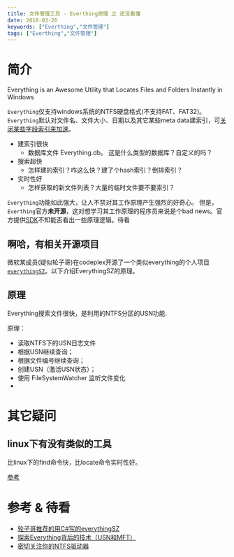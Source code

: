 ```yaml
---
title: 文件管理工具 - Everthing原理 之 还没看懂
date: 2018-03-26
keywords: ["Everthing","文件管理"]
tags: ["Everthing","文件管理"]
---
```


# 简介

Everything is an Awesome Utility that Locates Files and Folders Instantly in Windows

`Everything`仅支持windows系统的NTFS硬盘格式(不支持FAT、FAT32)。`Everything`默认对文件名、文件大小、日期以及其它某些meta data建索引，可[关闭某些字段索引来加速](https://www.voidtools.com/support/everything/indexes/#optimizing_for_smallest_memory_foot_print)。

- 建索引很快
  - 数据库文件 Everything.db。 这是什么类型的数据库？自定义的吗？
- 搜索超快
  - 怎样建的索引？咋这么快？建了个hash索引？倒排索引？
- 实时性好
  - 怎样获取的新文件列表？大量的临时文件要不要索引？

`Everything`功能如此强大，让人不禁对其工作原理产生强烈的好奇心。
但是，`Everthing`官方**未开源**，这对想学习其工作原理的程序员来说是个bad news。官方提供[SDK](http://www.voidtools.com/support/everything/sdk/)不知能否看出一些原理逻辑。待看


## 啊哈，有相关开源项目

微软某成员(疑似轮子哥)在codeplex开源了一个类似everything的个人项目[`everythingSZ`](https://archive.codeplex.com/?p=everythingsz)。以下介绍EverythingSZ的原理。



## 原理


Everything搜索文件很快，是利用的NTFS分区的USN功能.



原理：
- 读取NTFS下的USN日志文件
- 根据USN继续查询；
- 根据文件编号继续查询；
- 创建USN（激活USN状态）；
- 使用 FileSystemWatcher 监听文件变化
-

# 其它疑问

## linux下有没有类似的工具
比linux下的find命令快，比locate命令实时性好。


[参考](https://unix.stackexchange.com/questions/31063/is-there-a-file-search-engine-like-everything-in-linux)

# 参考 & 待看

- [轮子哥推荐的用C#写的everythingSZ](https://github.com/BitMindLab/everything)
- [探索Everything背后的技术（USN和MFT）](https://github.com/yuzhengyang/Everything)
- [密切关注你的NTFS驱动器](https://blog.csdn.net/xexiyong/article/details/17200827)
